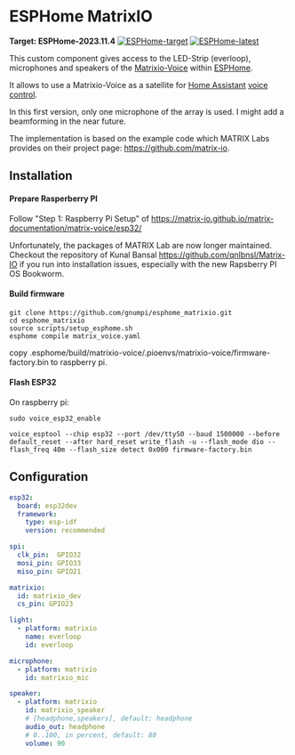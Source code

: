 # ESPHome MatrixIO
**Target: ESPHome-2023.11.4**
[![ESPHome-target](https://github.com/gnumpi/esphome_matrixio/actions/workflows/tox-target.yml/badge.svg)](https://github.com/gnumpi/esphome_matrixio/actions/workflows/tox-target.yml)
[![ESPHome-latest](https://github.com/gnumpi/esphome_matrixio/actions/workflows/tox-latest.yml/badge.svg)](https://github.com/gnumpi/esphome_matrixio/actions/workflows/tox-latest.yml)



This custom component gives access to the LED-Strip (everloop), microphones and speakers of the [Matrixio-Voice](https://matrix-io.github.io/matrix-documentation/matrix-voice/overview/) within [ESPHome](https://esphome.io/).

It allows to use a Matrixio-Voice as a satellite for [Home Assistant](https://www.home-assistant.io/) [voice control](https://www.home-assistant.io/voice_control/).

In this first version, only one microphone of the array is used. I might add a beamforming in the near future.

The implementation is based on the example code which MATRIX Labs provides on their project page: https://github.com/matrix-io.


## Installation
#### Prepare Rasperberry PI
Follow "Step 1: Raspberry Pi Setup" of  https://matrix-io.github.io/matrix-documentation/matrix-voice/esp32/

Unfortunately, the packages of MATRIX Lab are now longer maintained. Checkout the repository of Kunal Bansal
https://github.com/qnlbnsl/Matrix-IO if you run into installation issues, especially with the new Rapsberry PI OS Bookworm.

#### Build firmware
    git clone https://github.com/gnumpi/esphome_matrixio.git
    cd esphome_matrixio
    source scripts/setup_esphome.sh
    esphome compile matrix_voice.yaml

copy .esphome/build/matrixio-voice/.pioenvs/matrixio-voice/firmware-factory.bin to raspberry pi.

#### Flash ESP32
On raspberry pi:

    sudo voice_esp32_enable

    voice_esptool --chip esp32 --port /dev/ttyS0 --baud 1500000 --before default_reset --after hard_reset write_flash -u --flash_mode dio --flash_freq 40m --flash_size detect 0x000 firmware-factory.bin


## Configuration

```yaml
esp32:
  board: esp32dev
  framework:
    type: esp-idf
    version: recommended

spi:
  clk_pin:  GPIO32
  mosi_pin: GPIO33
  miso_pin: GPIO21

matrixio:
  id: matrixio_dev
  cs_pin: GPIO23

light:
  - platform: matrixio
    name: everloop
    id: everloop

microphone:
  - platform: matrixio
    id: matrixio_mic

speaker:
  - platform: matrixio
    id: matrixio_speaker
    # [headphone,speakers], default: headphone
    audio_out: headphone
    # 0..100, in percent, default: 80
    volume: 90


```
